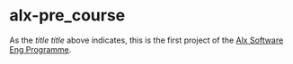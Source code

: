 # alx-pre_course

As the *title* _title_ above indicates, this is the first project of the [Alx Software Eng Programme](https://alxafrica.com/software-engineering-2022/).
